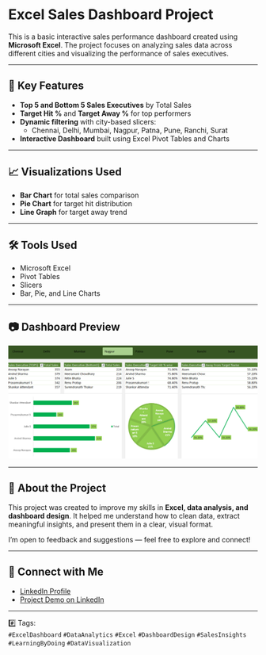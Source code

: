 # Excel Sales Dashboard Project

This is a basic interactive sales performance dashboard created using **Microsoft Excel**. The project focuses on analyzing sales data across different cities and visualizing the performance of sales executives.

---

## 🔹 Key Features

- **Top 5 and Bottom 5 Sales Executives** by Total Sales  
- **Target Hit %** and **Target Away %** for top performers  
- **Dynamic filtering** with city-based slicers:
  - Chennai, Delhi, Mumbai, Nagpur, Patna, Pune, Ranchi, Surat  
- **Interactive Dashboard** built using Excel Pivot Tables and Charts

---

## 📈 Visualizations Used

- **Bar Chart** for total sales comparison  
- **Pie Chart** for target hit distribution  
- **Line Graph** for target away trend  

---

## 🛠 Tools Used

- Microsoft Excel  
- Pivot Tables  
- Slicers  
- Bar, Pie, and Line Charts  

---

## 📷 Dashboard Preview

![Dashboard Screenshot](Screenshot.png)

---

## 💬 About the Project

This project was created to improve my skills in **Excel, data analysis, and dashboard design**. It helped me understand how to clean data, extract meaningful insights, and present them in a clear, visual format.

I’m open to feedback and suggestions — feel free to explore and connect!

---

## 🔗 Connect with Me

- [LinkedIn Profile](https://www.linkedin.com/in/azharsayedd/)
- [Project Demo on LinkedIn](https://www.linkedin.com/posts/azharsayedd_exceldashboard-dataanalysis-excel-activity-7347291512323395584-BO9j?utm_source=share&utm_medium=member_desktop&rcm=ACoAADldFecBTJ4KDucS_0PxJKGKworwVezot4Q) 

---

#️⃣ Tags:  
`#ExcelDashboard` `#DataAnalytics` `#Excel` `#DashboardDesign` `#SalesInsights` `#LearningByDoing` `#DataVisualization`
